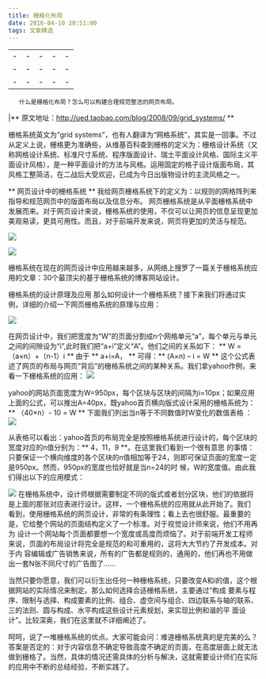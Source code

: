 ```yaml
---
title: 栅格化布局
date: 2016-04-10 20:51:00
tags: 文章精选
---
```


|      |      |      |      |      |
| -----|:----:| ----:| ----:| ----:|
|  -| - | - | - |   - |
| - | - |-  |-  |  -  |
| - | - | - | - | -   |

       什么是栅格化布局？怎么可以构建合理规范整洁的网页布局。

<!--more-->


  |** 原文地址：http://ued.taobao.com/blog/2008/09/grid_systems/ **




栅格系统英文为“grid systems”，也有人翻译为“网格系统”，其实是一回事。不过从定义上说，栅格更为准确些，从维基百科查到栅格的定义为：栅格设计系统（又称网格设计系统、标准尺寸系统、程序版面设计、瑞士平面设计风格、国际主义平面设计风格），是一种平面设计的方法与风格。运用固定的格子设计版面布局，其风格工整简洁，在二战后大受欢迎，已成为今日出版物设计的主流风格之一。

** 网页设计中的栅格系统 **
我给网页栅格系统下的定义为：以规则的网格阵列来指导和规范网页中的版面布局以及信息分布。
网页栅格系统是从平面栅格系统中发展而来。对于网页设计来说，栅格系统的使用，不仅可以让网页的信息呈现更加美观易读，更具可用性。而且，对于前端开发来说，网页将更加的灵活与规范。


![](http://7xsgf8.com1.z0.glb.clouddn.com/T1CW4jXga2pdQrC3ff-456-2861.png)

![](http://7xsgf8.com1.z0.glb.clouddn.com/2.png)

栅格系统在现在的网页设计中应用越来越多，从网络上搜罗了一篇关于栅格系统应用的文章：30个最顶尖的基于栅格系统的博客网站设计。

栅格系统的设计原理及应用
那么如何设计一个栅格系统？接下来我们将通过实例，详细的介绍一下网页栅格系统的原理与应用：

![](http://7xsgf8.com1.z0.glb.clouddn.com/3.png)

在网页设计中，我们把宽度为“W”的页面分割成n个网格单元“a”，每个单元与单元之间的间隙设为“i”,此时我们把“a+i”定义“A”。他们之间的关系如下：
** W =（a×n）+（n-1）i **
由于 ** a+i=A， **
可得：** (A×n) – i = W **
这个公式表述了网页的布局与网页“背后”的栅格系统之间的某种关系。我们拿yahoo作例，来看一下栅格系统的应用：
![](http://7xsgf8.com1.z0.glb.clouddn.com/5.png)

yahoo的网站页面宽度为W=950px，每个区块与区块的间隔为i=10px；如果应用上面的公式，可以推出A=40px，既yahoo首页横向版式设计采用的栅格系统为：
** （40×n）- 10 = W **
下面我们列出当n等于不同数值时W变化的数值表格 ：
![](http://7xsgf8.com1.z0.glb.clouddn.com/6.png)

从表格可以看出：yahoo首页的布局完全是按照栅格系统进行设计的，每个区块的宽度对应的n值分别为：** 4，11，9 **。在这里我们看到一个很有意思 的事情：只要保证一个横向维度的各个区块的n值相加等于24，则即可保证页面的宽度一定是950px。然而，950px的宽度也恰好就是当n=24的时 候，W的宽度值。由此我们得出以下的应用模式：

![](http://7xsgf8.com1.z0.glb.clouddn.com/7.png)
在栅格系统中，设计师根据需要制定不同的版式或者划分区块，他们的依据将是上面的那张对应表进行设计。这样，一个栅格系统的应用就从此开始了。我们 看到，使用栅格系统的网页设计，非常的有条理性；看上去也很舒服。最重要的是，它给整个网站的页面结构定义了一个标准。对于视觉设计师来说，他们不用再为 设计一个网站每个页面都要想一个宽度或高度而烦恼了。对于前端开发工程师来说，页面的布局设计将完全是规范的和可重用的，这将大大节约了开发成本。对于内 容编辑或广告销售来说，所有的广告都是规则的，通用的，他们再也不用做出一套N张不同尺寸的广告图了……

当然只要你愿意，我们可以衍生出任何一种栅格系统，只要改变A和i的值，这个根据网站的实际情况来制定。那么如何选择合适栅格系统，主要通过“构成 要素与程序、限制与选择、构成要素的比例、组合、虚空间与组合、四边联系与轴的联系、三的法则、圆与构成、水平构成这些设计元素规划，来实现比例和谐的平 面设计”。比较深奥，我们在这里就不详细阐述了。

呵呵，说了一堆栅格系统的优点。大家可能会问：难道栅格系统真的是完美的么？答案是否定的：对于内容信息不确定导致高度不确定的页面，在高度层面上就无法做到栅格了。当然，具体的情况还需具体的分析与解决，这就需要设计师们在实际的应用中不断的总结经验，不断实践了。